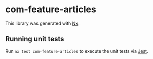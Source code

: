 # com-feature-articles

This library was generated with [Nx](https://nx.dev).

## Running unit tests

Run `nx test com-feature-articles` to execute the unit tests via [Jest](https://jestjs.io).
